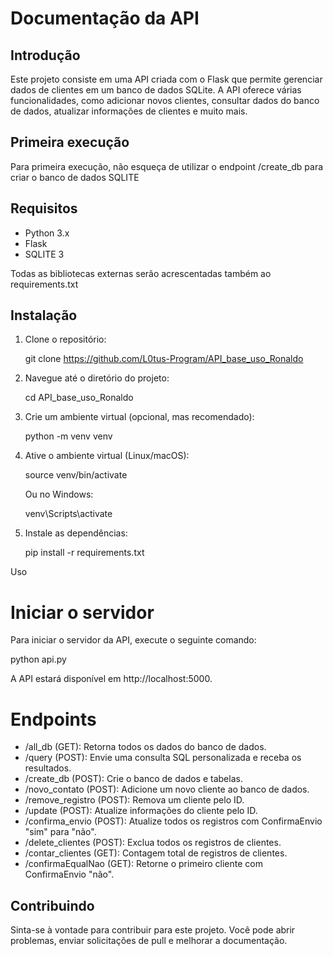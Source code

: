 # Documentação da API

## Introdução

Este projeto consiste em uma API criada com o Flask que permite gerenciar dados de clientes em um banco de dados SQLite. A API oferece várias funcionalidades, como adicionar novos clientes, consultar dados do banco de dados, atualizar informações de clientes e muito mais.

## Primeira execução

Para primeira execução, não esqueça de utilizar o endpoint /create_db para criar o banco de dados SQLITE

## Requisitos

- Python 3.x
- Flask
- SQLITE 3

Todas as bibliotecas externas serão acrescentadas também ao requirements.txt

## Instalação

1. Clone o repositório:

   git clone https://github.com/L0tus-Program/API_base_uso_Ronaldo

2. Navegue até o diretório do projeto:

   cd API_base_uso_Ronaldo

3. Crie um ambiente virtual (opcional, mas recomendado):

   python -m venv venv

4. Ative o ambiente virtual (Linux/macOS):

   source venv/bin/activate

   Ou no Windows:

   venv\Scripts\activate

5. Instale as dependências:

   pip install -r requirements.txt

Uso

# Iniciar o servidor

Para iniciar o servidor da API, execute o seguinte comando:

python api.py

A API estará disponível em http://localhost:5000.

# Endpoints

- /all_db (GET): Retorna todos os dados do banco de dados.
- /query (POST): Envie uma consulta SQL personalizada e receba os resultados.
- /create_db (POST): Crie o banco de dados e tabelas.
- /novo_contato (POST): Adicione um novo cliente ao banco de dados.
- /remove_registro (POST): Remova um cliente pelo ID.
- /update (POST): Atualize informações do cliente pelo ID.
- /confirma_envio (POST): Atualize todos os registros com ConfirmaEnvio "sim" para "não".
- /delete_clientes (POST): Exclua todos os registros de clientes.
- /contar_clientes (GET): Contagem total de registros de clientes.
- /confirmaEqualNao (GET): Retorne o primeiro cliente com ConfirmaEnvio "não".

## Contribuindo

Sinta-se à vontade para contribuir para este projeto. Você pode abrir problemas, enviar solicitações de pull e melhorar a documentação.
